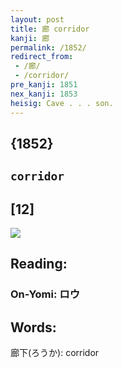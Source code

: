 ```yaml
---
layout: post
title: 廊 corridor
kanji: 廊
permalink: /1852/
redirect_from:
 - /廊/
 - /corridor/
pre_kanji: 1851
nex_kanji: 1853
heisig: Cave . . . son.
---
```


## {1852}

## `corridor`

## [12]

<div class="stroke"><img src="E5BB8A.png" /></div>

## Reading:

### On-Yomi: ロウ

## Words:

廊下(ろうか): corridor
